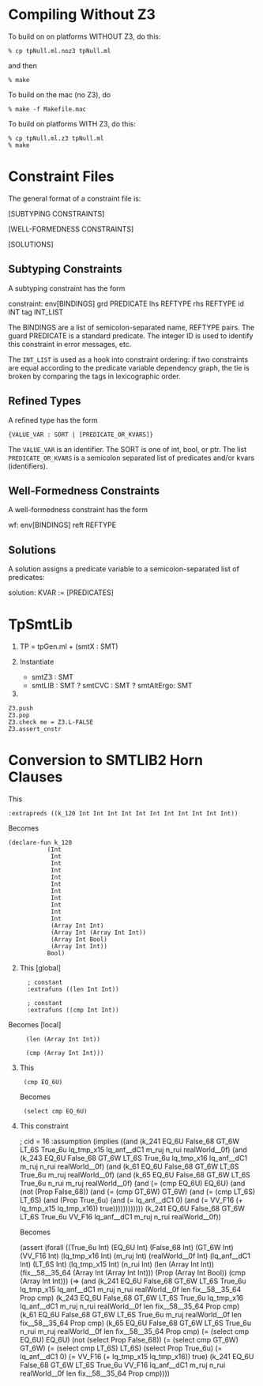 Compiling Without Z3
====================

To build on on platforms WITHOUT Z3, do this:

	% cp tpNull.ml.noz3 tpNull.ml

and then

	% make


To build on the mac (no Z3), do 

	% make -f Makefile.mac

To build on platforms WITH Z3, do this:

	% cp tpNull.ml.z3 tpNull.ml
	% make


Constraint Files
================

The general format of a constraint file is:

  [SUBTYPING CONSTRAINTS]

  [WELL-FORMEDNESS CONSTRAINTS]
  
  [SOLUTIONS]
  
Subtyping Constraints
---------------------

A subtyping constraint has the form

  constraint:
    env[BINDINGS]
    grd PREDICATE
    lhs REFTYPE
    rhs REFTYPE
    id INT tag INT_LIST
    
The BINDINGS are a list of semicolon-separated name, REFTYPE
pairs. The guard PREDICATE is a standard predicate. The integer ID is
used to identify this constraint in error messages, etc.  

The `INT_LIST` is used as a hook into constraint ordering: 
if two constraints are equal according to the predicate 
variable dependency graph, the tie is broken by comparing
the tags in lexicographic order.

Refined Types
-------------

A refined type has the form

    {VALUE_VAR : SORT | [PREDICATE_OR_KVARS]}

The `VALUE_VAR` is an identifier. 
The SORT is one of int, bool, or ptr.
The list `PREDICATE_OR_KVARS` is a semicolon 
separated list of predicates and/or kvars (identifiers).

Well-Formedness Constraints
---------------------------

A well-formedness constraint has the form

  wf:
    env[BINDINGS]
    reft REFTYPE

Solutions
---------

A solution assigns a predicate variable to a 
semicolon-separated list of predicates:

  solution: KVAR := [PREDICATES]

TpSmtLib
========


1. TP = tpGen.ml + (smtX : SMT) 

2. Instantiate
    + smtZ3     : SMT
    + smtLIB    : SMT
    ? smtCVC    : SMT
    ? smtAltErgo: SMT

3. 

    Z3.push
    Z3.pop
    Z3.check me = Z3.L-FALSE
    Z3.assert_cnstr 

Conversion to SMTLIB2 Horn Clauses
==================================



This

    :extrapreds ((k_120 Int Int Int Int Int Int Int Int Int Int Int))

Becomes

    (declare-fun k_120
               (Int
                Int
                Int
                Int
                Int
                Int
                Int
                Int
                Int
                Int
                Int
                (Array Int Int)
                (Array Int (Array Int Int))
                (Array Int Bool)
                (Array Int Int))
               Bool)


2. This [global]

         ; constant 
         :extrafuns ((len Int Int))

         ; constant 
         :extrafuns ((cmp Int Int))


  Becomes [local]

         (len (Array Int Int))

         (cmp (Array Int Int)))

3. This 

        (cmp EQ_6U)

    Becomes

        (select cmp EQ_6U)

4. This constraint 


    ; cid = 16
    :assumption
    (implies ((and (k_241 EQ_6U False_68 GT_6W LT_6S True_6u lq_tmp_x15 lq_anf__dC1 m_ruj n_rui realWorld__0f) (and (k_243 EQ_6U False_68 GT_6W LT_6S True_6u lq_tmp_x16 lq_anf__dC1 m_ruj n_rui realWorld__0f) (and (k_61 EQ_6U False_68 GT_6W LT_6S True_6u m_ruj realWorld__0f) (and (k_65 EQ_6U False_68 GT_6W LT_6S True_6u n_rui m_ruj realWorld__0f) (and (= (cmp EQ_6U) EQ_6U) (and (not (Prop False_68)) (and (= (cmp GT_6W) GT_6W) (and (= (cmp LT_6S) LT_6S) (and (Prop True_6u) (and (= lq_anf__dC1 0) (and (= VV_F16 (+ lq_tmp_x15 lq_tmp_x16)) true)))))))))))) (k_241 EQ_6U False_68 GT_6W LT_6S True_6u VV_F16 lq_anf__dC1 m_ruj n_rui realWorld__0f))
    
    Becomes

    (assert (forall ((True_6u Int)
             (EQ_6U Int)
             (False_68 Int)
             (GT_6W Int)
             (VV_F16 Int)
             (lq_tmp_x16 Int)
             (m_ruj Int)
             (realWorld__0f Int)
             (lq_anf__dC1 Int)
             (LT_6S Int)
             (lq_tmp_x15 Int)
             (n_rui Int)
             (len (Array Int Int))
             (fix__58__35_64 (Array Int (Array Int Int)))
             (Prop (Array Int Bool))
             (cmp (Array Int Int)))
      (=> (and (k_241 EQ_6U
                      False_68
                      GT_6W
                      LT_6S
                      True_6u
                      lq_tmp_x15
                      lq_anf__dC1
                      m_ruj
                      n_rui
                      realWorld__0f
                      len
                      fix__58__35_64
                      Prop
                      cmp)
               (k_243 EQ_6U
                      False_68
                      GT_6W
                      LT_6S
                      True_6u
                      lq_tmp_x16
                      lq_anf__dC1
                      m_ruj
                      n_rui
                      realWorld__0f
                      len
                      fix__58__35_64
                      Prop
                      cmp)
               (k_61 EQ_6U
                     False_68
                     GT_6W
                     LT_6S
                     True_6u
                     m_ruj
                     realWorld__0f
                     len
                     fix__58__35_64
                     Prop
                     cmp)
               (k_65 EQ_6U
                     False_68
                     GT_6W
                     LT_6S
                     True_6u
                     n_rui
                     m_ruj
                     realWorld__0f
                     len
                     fix__58__35_64
                     Prop
                     cmp)
               (= (select cmp EQ_6U) EQ_6U)
               (not (select Prop False_68))
               (= (select cmp GT_6W) GT_6W)
               (= (select cmp LT_6S) LT_6S)
               (select Prop True_6u)
               (= lq_anf__dC1 0)
               (= VV_F16 (+ lq_tmp_x15 lq_tmp_x16))
               true)
          (k_241 EQ_6U
                 False_68
                 GT_6W
                 LT_6S
                 True_6u
                 VV_F16
                 lq_anf__dC1
                 m_ruj
                 n_rui
                 realWorld__0f
                 len
                 fix__58__35_64
                 Prop
                 cmp))))

